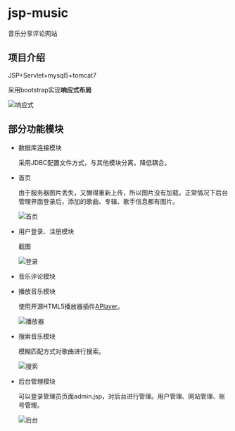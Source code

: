 # jsp-music

音乐分享评论网站

## 项目介绍

JSP+Servlet+mysql5+tomcat7

采用bootstrap实现**响应式布局**

![响应式](https://s2.ax1x.com/2019/11/03/KjsnXR.png)

## 部分功能模块

* 数据库连接模块

    采用JDBC配置文件方式，与其他模块分离，降低耦合。

* 首页

    由于服务器图片丢失，又懒得重新上传，所以图片没有加载。正常情况下后台管理界面登录后，添加的歌曲、专辑、歌手信息都有图片。

    ![首页](https://s2.ax1x.com/2019/11/03/KjsS6s.png)

* 用户登录、注册模块

    截图

    ![登录](https://s2.ax1x.com/2019/11/03/KjsCmq.png)

* 音乐评论模块

* 播放音乐模块

    使用开源HTML5播放器插件[APlayer](https://github.com/MoePlayer/APlayer)。

    ![播放器](https://s2.ax1x.com/2019/11/03/Kjrzlj.png)

* 搜索音乐模块

    模糊匹配方式对歌曲进行搜索。

    ![搜索](https://s2.ax1x.com/2019/11/03/KjrxpQ.png)

* 后台管理模块

    可以登录管理员页面admin.jsp，对后台进行管理。用户管理、网站管理、账号管理。

    ![后台](https://s2.ax1x.com/2019/11/03/KjspXn.png)